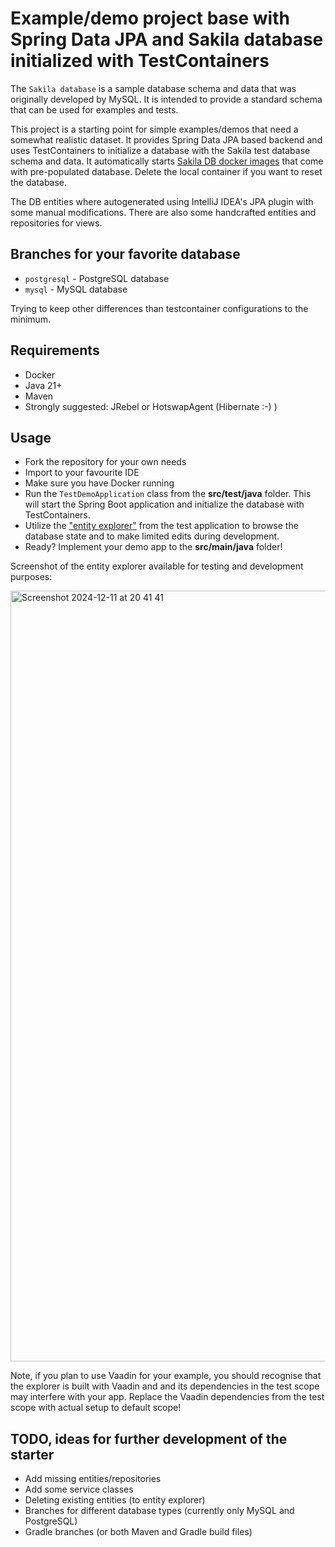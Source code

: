 # Example/demo project base with Spring Data JPA and Sakila database initialized with TestContainers

The `Sakila database` is a sample database schema and data that was originally developed by MySQL. It is intended to provide a standard schema that can be used for examples and tests. 

This project is a starting point for simple examples/demos that need a somewhat realistic dataset. It provides Spring Data JPA based backend and uses TestContainers to initialize a database with the Sakila test database schema and data. It automatically starts [Sakila DB docker images](https://github.com/sakiladb) that come with pre-populated database. Delete the local container if you want to reset the database.

The DB entities where autogenerated using IntelliJ IDEA's JPA plugin with some manual modifications. There are also some handcrafted entities and repositories for views.

## Branches for your favorite database

 * `postgresql` - PostgreSQL database
 * `mysql` - MySQL database

Trying to keep other differences than testcontainer configurations to the minimum.

## Requirements

* Docker
* Java 21+
* Maven
* Strongly suggested: JRebel or HotswapAgent (Hibernate :-) )

## Usage

 * Fork the repository for your own needs
 * Import to your favourite IDE
 * Make sure you have Docker running
 * Run the `TestDemoApplication` class from the **src/test/java** folder. This will start the Spring Boot application and initialize the database with TestContainers.
 * Utilize the ["entity explorer"](http://localhost:8080/entityexplorer/) from the test application to browse the database state and to make limited edits during development.
 * Ready? Implement your demo app to the **src/main/java** folder!

Screenshot of the entity explorer available for testing and development purposes:

<img width="1233" alt="Screenshot 2024-12-11 at 20 41 41" src="https://github.com/user-attachments/assets/2e7fa713-75a9-4f7e-95a8-543afb556a16" />

Note, if you plan to use Vaadin for your example, you should recognise that the explorer is built with Vaadin and and its dependencies in the test scope may interfere with your app. Replace the Vaadin dependencies from the test scope with actual setup to default scope!

## TODO, ideas for further development of the starter

* Add missing entities/repositories
* Add some service classes
 * Deleting existing entities (to entity explorer)
 * Branches for different database types (currently only MySQL and PostgreSQL)
 * Gradle branches (or both Maven and Gradle build files)
